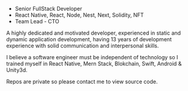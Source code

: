 - Senior FullStack Developer
- React Native, React, Node, Nest, Next, Solidity, NFT
- Team Lead - CTO


A highly dedicated and motivated developer, experienced in static and dynamic application development, having 13 years of development experience with solid communication and interpersonal skills. 

I believe a software engineer must be independent of technology so I trained myself in React Native, Mern Stack, Blokchain,  Swift,
Android & Unity3d.

Repos are private so please contact me to view source code. 
